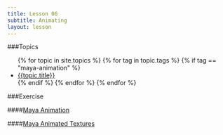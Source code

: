 ```yaml
---
title: Lesson 06
subtitle: Animating
layout: lesson
---
```


###Topics
<ul>
 {% for topic in site.topics %}
   {% for tag in topic.tags %}
       {% if tag == "maya-animation" %}
           <li><a href="{{ topic.url | prepend: site.baseurl }}">{{topic.title}}</a></li>
        {% endif %}
   {% endfor %}
 {% endfor %}
</ul>

###Exercise

####<a href="/3d-digital-art-and-design--oer/exercises/maya-animation/maya-animation.html"><span class="exercise-title">Maya Animation</span></a>

####<a href="/3d-digital-art-and-design--oer/exercises/maya-animated-textures/maya-animated-textures.html"><span class="exercise-title">Maya Animated Textures</span></a>